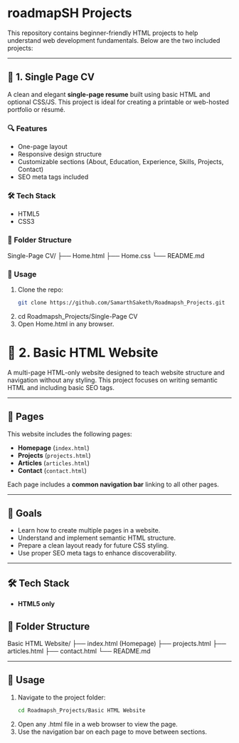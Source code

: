 # roadmapSH Projects

This repository contains beginner-friendly HTML projects to help understand web development fundamentals. Below are the two included projects:

---

## 📄 1. Single Page CV

A clean and elegant **single-page resume** built using basic HTML and optional CSS/JS. This project is ideal for creating a printable or web-hosted portfolio or résumé.

### 🔍 Features

- One-page layout
- Responsive design structure
- Customizable sections (About, Education, Experience, Skills, Projects, Contact)
- SEO meta tags included

### 🛠 Tech Stack

- HTML5
- CSS3

### 📂 Folder Structure

Single-Page CV/
├── Home.html
├── Home.css 
└── README.md


### 🚀 Usage

1. Clone the repo:
   ```bash
   git clone https://github.com/SamarthSaketh/Roadmapsh_Projects.git
2. cd Roadmapsh_Projects/Single-Page CV
3. Open Home.html in any browser.


# 📄 2. Basic HTML Website

A multi-page HTML-only website designed to teach website structure and navigation without any styling. This project focuses on writing semantic HTML and including basic SEO tags.

---

## 📄 Pages

This website includes the following pages:

- **Homepage** (`index.html`)
- **Projects** (`projects.html`)
- **Articles** (`articles.html`)
- **Contact** (`contact.html`)

Each page includes a **common navigation bar** linking to all other pages.

---

## 🎯 Goals

- Learn how to create multiple pages in a website.
- Understand and implement semantic HTML structure.
- Prepare a clean layout ready for future CSS styling.
- Use proper SEO meta tags to enhance discoverability.

---

## 🛠 Tech Stack

- **HTML5 only**



## 📂 Folder Structure
Basic HTML Website/
├── index.html (Homepage)
├── projects.html
├── articles.html
├── contact.html
└── README.md


---

## 🚀 Usage

1. Navigate to the project folder:
   ```bash
   cd Roadmapsh_Projects/Basic HTML Website
2. Open any .html file in a web browser to view the page.
3. Use the navigation bar on each page to move between sections.

